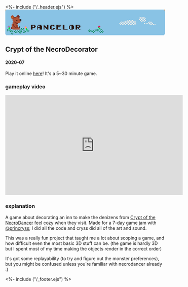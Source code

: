 <!DOCTYPE html>
<html>
<head>
<%- include ("/_header.ejs") %>
</head>
<body>
<div class="wrapper">
<div class="header">
  <a href="/index#necrodecorator"><img class="header-banner" src="/assets/banner.png"></a>
</div>
<section class="main-content">
<h1 class="post-title">Crypt of the NecroDecorator</h1>
<h4 class="post-meta">2020-07</h4>

Play it online <a href="https://pancelor.itch.io/necrodecorator">here</a>! It's a 5~30 minute game.

### gameplay video

<iframe width="560" height="315" src="https://www.youtube-nocookie.com/embed/O1a1a4KAaHk?rel=0" frameborder="0" allow="accelerometer; autoplay; clipboard-write; encrypted-media; gyroscope; picture-in-picture" allowfullscreen></iframe>

### explanation

A game about decorating an inn to make the denizens from <a href="https://braceyourselfgames.com/crypt-of-the-necrodancer/">Crypt of the NecroDancer</a> feel cozy when they visit. Made for a 7-day game jam with <a href="https://www.twitter.com/princryss">@princryss</a>; I did all the code and cryss did all of the art and sound.

This was a really fun project that taught me a lot about scoping a game, and how difficult even the most basic 3D stuff can be. (the game is hardly 3D but I spent most of my time making the objects render in the correct order)

It's got some replayability (to try and figure out the monster preferences), but you might be confused unless you're familiar with necrodancer already :)

</section>
<%- include ("/_footer.ejs") %>
</body>
</html>
